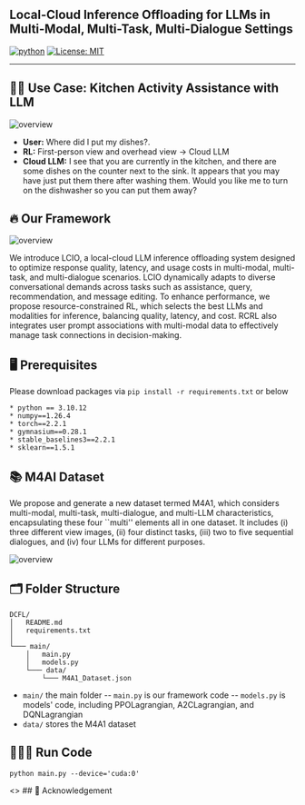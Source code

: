 ## Local-Cloud Inference Offloading for LLMs in Multi-Modal, Multi-Task, Multi-Dialogue Settings

[![python](https://img.shields.io/badge/Python_3.10-306998?logo=python&logoColor=FFD43B)](https://www.python.org/downloads/release/python-31012/)
[![License: MIT](https://img.shields.io/badge/license-MIT-750014.svg)](https://opensource.org/licenses/MIT) 

-----------------------------------------------------------------------------------------------

## 👨‍🍳 Use Case: Kitchen Activity Assistance with LLM

![overview](Fig/Local-Cloud.png)

- **User:** Where did I put my dishes?.
- **RL:** First-person view and overhead view -> Cloud LLM
- **Cloud LLM:** I see that you are currently in the kitchen, and there are some dishes on the counter next to the sink. It appears that you may have just put them there after washing them. Would you like me to turn on the dishwasher so you can put them away? 


## 🔥 Our Framework

![overview](Fig/RL.png)

We introduce LCIO, a local-cloud LLM inference offloading system designed to optimize response quality, latency, and usage costs in multi-modal, multi-task, and multi-dialogue scenarios. LCIO dynamically adapts to diverse conversational demands across tasks such as assistance, query, recommendation, and message editing. To enhance performance, we propose resource-constrained RL, which selects the best LLMs and modalities for inference, balancing quality, latency, and cost. RCRL also integrates user prompt associations with multi-modal data to effectively manage task connections in decision-making.

## 🖥️ Prerequisites
Please download packages via `pip install -r requirements.txt` or below
```
* python == 3.10.12
* numpy==1.26.4
* torch==2.2.1
* gymnasium==0.28.1
* stable_baselines3==2.2.1
* sklearn==1.5.1
```

## 📚 M4AI Dataset

We propose and generate a new dataset termed M4A1, which considers multi-modal, multi-task, multi-dialogue, and multi-LLM characteristics, encapsulating these four ``multi'' elements all in one dataset. It includes (i) three different view images, (ii) four distinct tasks, (iii) two to five sequential dialogues, and (iv) four LLMs for different purposes.

![overview](Fig/M4A1.png)

## 🗂️ Folder Structure
```
DCFL/
│   README.md
│   requirements.txt    
│
└─── main/
    │   main.py
    │   models.py
    └─── data/
        └─── M4A1_Dataset.json
```

- `main/` the main folder
-- `main.py` is our framework code
-- `models.py` is models' code, including PPOLagrangian, A2CLagrangian, and DQNLagrangian
- `data/` stores the M4A1 dataset

## 🏃‍♂️‍➡️ Run Code
```
python main.py --device='cuda:0'
```

<> ## 🙏 Acknowledgement


